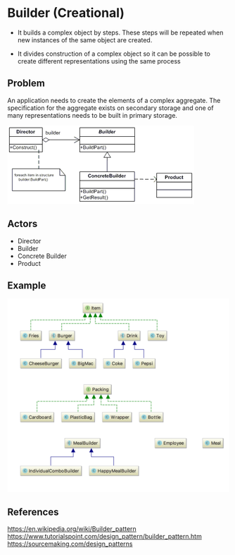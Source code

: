 # Builder (Creational)

- It builds a complex object by steps. These steps will be repeated when new instances of the same 
object are created.

- It divides construction of a complex object so it can be possible to create different representations 
using the same process

## Problem

An application needs to create the elements of a complex aggregate. The specification for the aggregate 
exists on secondary storage and one of many representations needs to be built in primary storage.
 

![Builder General Diagram](builder.gif)

## Actors

- Director
- Builder
- Concrete Builder
- Product

## Example

![Builder Example Diagram](builder-example.png)

## References

https://en.wikipedia.org/wiki/Builder_pattern
https://www.tutorialspoint.com/design_pattern/builder_pattern.htm
https://sourcemaking.com/design_patterns